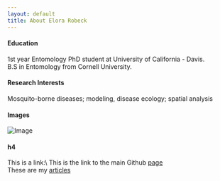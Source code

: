 ```yaml
---
layout: default
title: About Elora Robeck
---
```

#### Education
1st year Entomology PhD student at University of California - Davis.\
B.S in Entomology from Cornell University.

#### Research Interests
Mosquito-borne diseases; modeling, disease ecology; spatial analysis

#### Images
![Image](assets/img/touring.jpg)

#### h4
This is a link:\ 
This is the link to the main Github [page](https://github.com/)\
These are my [articles](articles)


